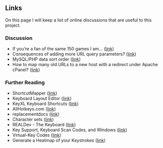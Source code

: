 ## Links
On this page I will keep a list of online discussions that are useful to this 
project.

### Discussion
* If you’re a fan of the same 150 games I am... ([link](https://forum.quartertothree.com/t/if-youre-a-fan-of-the-same-150-games-i-am/127577))
* Consequences of adding more URL query parameters? ([link](https://webmasters.stackexchange.com/questions/126064/consequences-of-adding-more-url-query-parameters))
* MySQL/PHP data sort order ([link](https://stackoverflow.com/questions/59078964/mysql-php-data-sort-order))
* How to map many old URLs to a new host with a redirect under Apache cPanel? ([link](https://webmasters.stackexchange.com/questions/126332/how-to-map-many-old-urls-to-a-new-host-with-a-redirect-under-apache-cpanel))

### Further Reading
* ShortcutMapper ([link](http://waldobronchart.github.io/ShortcutMapper/))
* Keyboard Layout Editor ([link](http://www.keyboard-layout-editor.com/))
* KeyXL Keyboard Shortcuts ([link](http://www.keyxl.com/))
* AllHotkeys.com ([link](http://allhotkeys.com/))
* replacementdocs ([link](http://www.replacementdocs.com/))
* Character sets ([link](http://www.alanwood.net/demos/wgl4.html))
* REALDev - The Keyboard ([link](http://classicteck.com/rbarticles/mackeyboard.php))
* Key Support, Keyboard Scan Codes, and Windows ([link](http://www.microsoft.com/whdc/archive/scancode.mspx))
* Virtual-Key Codes ([link](http://msdn.microsoft.com/en-us/library/ms645540.aspx))
* Generate a Heatmap of your Keystrokes ([link](http://www.blendedtechnologies.com/visualization-tricks-generate-a-heatmap-of-your-keystrokes/))
